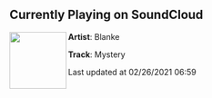 ## Currently Playing on SoundCloud

[<img align="left" width="100" src="https://i1.sndcdn.com/artworks-GKLNVjCGGHytqpGU-ZyE76A-t50x50.jpg">](https://soundcloud.com/blankemusicau/blanke-mystery)

**Artist**: Blanke 

**Track**: Mystery

Last updated at 02/26/2021 06:59
